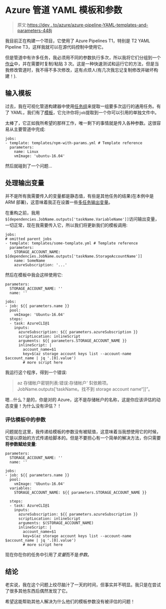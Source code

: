 # Azure 管道 YAML 模板和参数

> 原文:[https://dev . to/azure/azure-pipeline-YAML-templates-and-parameters-448j](https://dev.to/azure/azure-pipeline-yaml-templates-and-parameters-448j)

我目前正在构建一个项目，它使用了 Azure Pipelines T1，特别是 T2 YAML Pipeline T3，这样我就可以在源代码控制中使用它。

但是管道中有许多任务，我必须用不同的参数执行多次，所以我将它们分组到一个[作业](https://docs.microsoft.com/en-us/azure/devops/pipelines/process/phases?view=azure-devops&tabs=yaml&WT.mc_id=devto-blog-aapowell)中，并在需要时复制/粘贴 3 次。这是一种快速测试和运行它的方法，但是当我修改管道时，我不得不多次修改，这有点烦人(有几次我忘记复制修改并破坏构建！).

## [](#enter-templates)输入模板

过去，我在可视化管道构建器中使用[任务组](https://docs.microsoft.com/en-us/azure/devops/pipelines/library/task-groups?view=azure-devops&WT.mc_id=devto-blog-aapowell)来提取一组要多次运行的通用任务。有了 YAML，我们有了[模板](https://docs.microsoft.com/en-us/azure/devops/pipelines/process/templates?view=azure-devops&WT.mc_id=devto-blog-aapowell)，它允许你将`job`提取到一个你可以引用的单独文件中。

太棒了，它正如我所希望的那样工作，唯一剩下的事情就是传入各种参数。这很容易从主要管道中完成:

```
jobs:
- template: templates/npm-with-params.yml # Template reference
  parameters:
    name: Linux
    vmImage: 'ubuntu-16.04' 
```

然后就碰到了一个问题…

## [](#working-with-output-variables)处理输出变量

并不是所有我需要传入的变量都是静态值，有些是其他任务的结果(在本例中是 ARM 部署)，这意味着我正在设置一些[多任务输出变量](https://docs.microsoft.com/en-us/azure/devops/pipelines/process/variables?view=azure-devops&tabs=yaml%2Cbatch&WT.mc_id=devto-blog-aapowell#set-a-multi-job-output-variable)。

在重构之前，我用`$[dependencies.JobName.outputs['taskName.VariableName']]`访问输出变量，一切正常，现在我需要传入它，所以我们将更新我们的模板调用:

```
jobs:
# omitted parent jobs
- template: templates/some-template.yml # Template reference
  parameters:
    STORAGE_ACCOUNT_NAME: $[dependencies.JobName.outputs['taskName.StorageAccountName']]
    name: SomeName
    azureSubscription: '...' 
```

然后在模板中我会这样使用它:

```
parameters:
  STORAGE_ACCOUNT_NAME: ''
  name: ''

jobs:
- job: ${{ parameters.name }}
  pool: 
    vmImage: 'Ubuntu-16.04'
  steps:
  - task: AzureCLI@1
    inputs:
      azureSubscription: ${{ parameters.azureSubscription }}
      scriptLocation: inlineScript
      arguments: ${{ parameters.STORAGE_ACCOUNT_NAME }}
      inlineScript: |
        account_name=$1
        key=$(az storage account keys list --account-name $account_name | jq '.[0].value')
        # more script here 
```

我运行这个程序，得到一个错误:

> az 存储帐户密钥列表:错误:存储帐户' $[依赖项。JobName.outputs['taskName。找不到 storage account name“]]”。

嗯…什么？是的，你是对的 Azure，这不是存储帐户的名称，这是你应该评估的动态变量！为什么没有评估？！

### [](#evaluation-of-parameters-in-templates)评估模板中的参数

问题就在这里，我传递给模板的参数没有被赋值，这意味着当我想使用它的时候，它是以原始的方式传递给脚本的。但是不要担心有一个简单的解决方法，你只需要**将参数赋给变量**:

```
parameters:
  STORAGE_ACCOUNT_NAME: ''
  name: ''

jobs:
- job: ${{ parameters.name }}
  pool: 
    vmImage: 'Ubuntu-16.04'
  variables:
    STORAGE_ACCOUNT_NAME: ${{ parameters.STORAGE_ACCOUNT_NAME }}

  steps:
  - task: AzureCLI@1
    inputs:
      azureSubscription: ${{ parameters.azureSubscription }}
      scriptLocation: inlineScript
      arguments: $(STORAGE_ACCOUNT_NAME)
      inlineScript: |
        account_name=$1
        key=$(az storage account keys list --account-name $account_name | jq '.[0].value')
        # more script here 
```

现在你在你的任务中引用了*变量*而不是*参数*。

## [](#conclusion)结论

老实说，我在这个问题上绞尽脑汁了一天的时间，但事实并不明显。我只是在尝试了很多其他东西后偶然发现了它。

希望这能帮助其他人解决为什么他们的模板参数没有被评估的问题！